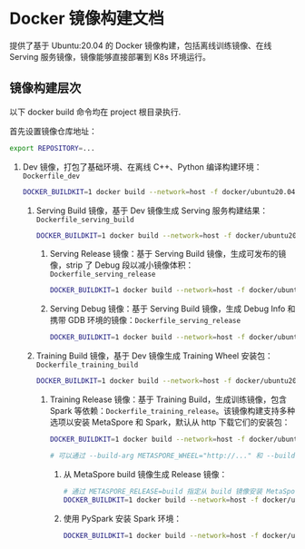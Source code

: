 # Docker 镜像构建文档

提供了基于 Ubuntu:20.04 的 Docker 镜像构建，包括离线训练镜像、在线 Serving 服务镜像，镜像能够直接部署到 K8s 环境运行。

## 镜像构建层次
以下 docker build 命令均在 project 根目录执行.

首先设置镜像仓库地址：

```bash
export REPOSITORY=...
```

1. Dev 镜像，打包了基础环境、在离线 C++、Python 编译构建环境：`Dockerfile_dev`
    ```bash
    DOCKER_BUILDKIT=1 docker build --network=host -f docker/ubuntu20.04/Dockerfile_dev -t $REPOSITORY/metaspore-dev:v1.0.0 .
    ```

    1. Serving Build 镜像，基于 Dev 镜像生成 Serving 服务构建结果：`Dockerfile_serving_build`
        ```bash
        DOCKER_BUILDKIT=1 docker build --network=host -f docker/ubuntu20.04/Dockerfile_serving_build --build-arg DEV_IMAGE=$REPOSITORY/metaspore-dev:v1.0.0 -t $REPOSITORY/metaspore-serving-build:v1.0.0 .
        ```
        1. Serving Release 镜像：基于 Serving Build 镜像，生成可发布的镜像，strip 了 Debug 段以减小镜像体积：`Dockerfile_serving_release`
            ```bash
            DOCKER_BUILDKIT=1 docker build --network=host -f docker/ubuntu20.04/Dockerfile_serving_release --build-arg BUILD_IMAGE=$REPOSITORY/metaspore-serving-build:v1.0.0 -t $REPOSITORY/metaspore-serving-release:v1.0.0 --target serving_release .
            ```
        1. Serving Debug 镜像：基于 Serving Build 镜像，生成 Debug Info 和携带 GDB 环境的镜像：`Dockerfile_serving_release`
            ```bash
            DOCKER_BUILDKIT=1 docker build --network=host -f docker/ubuntu20.04/Dockerfile_serving_release --build-arg BUILD_IMAGE=$REPOSITORY/metaspore-serving-build:v1.0.0 -t $REPOSITORY/metaspore-serving-debug:v1.0.0 --target serving_debug .
            ```

    1. Training Build 镜像，基于 Dev 镜像生成 Training Wheel 安装包：`Dockerfile_training_build`
        ```bash
        DOCKER_BUILDKIT=1 docker build --network=host -f docker/ubuntu20.04/Dockerfile_training_build --build-arg DEV_IMAGE=$REPOSITORY/metaspore-dev:v1.0.0 -t $REPOSITORY/metaspore-training-build:v1.0.0 .
        ```
        1. Training Release 镜像：基于 Training Build，生成训练镜像，包含 Spark 等依赖：`Dockerfile_training_release`。该镜像构建支持多种选项以安装 MetaSpore 和 Spark，默认从 http 下载它们的安装包：
            ```bash
            DOCKER_BUILDKIT=1 docker build --network=host -f docker/ubuntu20.04/Dockerfile_training_release -t $REPOSITORY/metaspore-training-release:v1.0.0 --target release .

            # 可以通过 --build-arg METASPORE_WHEEL="http://..." 和 --build-arg SPARK_FILE="http://" 来指定 MetaSpore 的 wheel 包路径和 Spark 的 tgz 安装包路径
            ```

            1. 从 MetaSpore build 镜像生成 Release 镜像：
                ```bash
                # 通过 METASPORE_RELEASE=build 指定从 build 镜像安装 MetaSpore，同时需要通过 METASPORE_BUILD_IMAGE 指定镜像名。
                DOCKER_BUILDKIT=1 docker build --network=host -f docker/ubuntu20.04/Dockerfile_training_release --build-arg METASPORE_RELEASE=build --build-arg METASPORE_BUILD_IMAGE=$REPOSITORY/metaspore-training-build:v1.0.0 -t $REPOSITORY/metaspore-training-release:v1.0.0 --target release .
                ```
            2. 使用 PySpark 安装 Spark 环境：
                ```bash
                DOCKER_BUILDKIT=1 docker build --network=host -f docker/ubuntu20.04/Dockerfile_training_release --build-arg METASPORE_RELEASE=build --build-arg METASPORE_BUILD_IMAGE=$REPOSITORY/metaspore-training-build:v1.0.0 --build-arg SPARK_RELEASE=pyspark --build-arg SPARK_FILE="pyspark==3.2.1" -t $REPOSITORY/metaspore-training-release:v1.0.0 --target release .
                ```